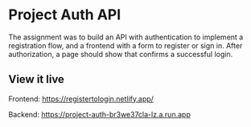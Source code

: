 # Project Auth API

The assignment was to build an API with authentication to implement a registration flow, and a frontend with a form to register or sign in. After authorization, a page should show that confirms a successful login. 


## View it live

Frontend: https://registertologin.netlify.app/

Backend: https://project-auth-br3we37cla-lz.a.run.app 
